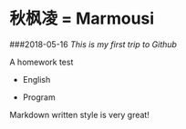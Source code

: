 # 秋枫凌 = Marmousi

###2018-05-16
*This is my first trip to Github*

A homework test

* English

* Program

Markdown written style is very great!







